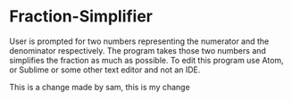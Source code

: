 # Fraction-Simplifier

User is prompted for two numbers representing the numerator and the denominator respectively.
The program takes those two numbers and simplifies the fraction as much as possible.
To edit this program use Atom, or Sublime or some other text editor and not an IDE.

This is a change made by sam, this is my change 
